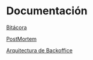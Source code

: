 # Documentación


<a href="Bitacora.html" title="Bitácora">Bitácora</a>

<a href="Postmortem.html" title="Manual de Usuario">PostMortem</a>

<a href="Arquitectura.html" title="Arquitectura"> Arquitectura de Backoffice</a>
